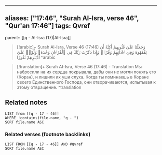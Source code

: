 
---
aliases: ["17:46", "Surah Al-Isra, verse 46", "Qur'an 17:46"]
tags: Qvref
---

parent:: [[q - Al-Isra (17)|Al-Isra]]

> [!arabic]+ Surah Al-Isra, Verse 46 (17:46)
> <span class="quran-arabic">وَجَعَلْنَا عَلَىٰ قُلُوبِهِمْ أَكِنَّةً أَن يَفْقَهُوهُ وَفِىٓ ءَاذَانِهِمْ وَقْرًا ۚ وَإِذَا ذَكَرْتَ رَبَّكَ فِى ٱلْقُرْءَانِ وَحْدَهُۥ وَلَّوْا۟ عَلَىٰٓ أَدْبَـٰرِهِمْ نُفُورًا</span>
^arabic

> [!translation]+ Surah Al-Isra, Verse 46 (17:46) - Translation
> Мы набросили на их сердца покрывала, дабы они не могли понять его (Коран), и лишили их уши слуха. Когда ты поминаешь в Коране своего Единственного Господа, они отворачиваются, испытывая к этому отвращение.
^translation



## Related notes
```dataview
LIST from [[q - 17 - 46]]
WHERE !contains(file.name, "q - ")
SORT file.name ASC
```

### Related verses (footnote backlinks)
```dataview
LIST FROM [[q - 17 - 46]] AND #Qvref
SORT file.name ASC
```

